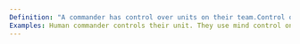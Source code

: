 ```yaml
---
Definition: "A commander has control over units on their team.Control of one unit could be passed from one [[Commander]] to another through something like a mind control spell or unit swapping ability."
Examples: Human commander controls their unit. They use mind control on an enemy unit. They now also have control of the enemy unit.
---
```


